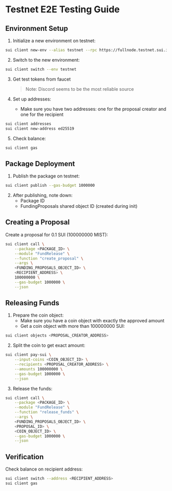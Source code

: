 # Testnet E2E Testing Guide

## Environment Setup

1. Initialize a new environment on testnet:

```bash
sui client new-env --alias testnet --rpc https://fullnode.testnet.sui.io:443
```

2. Switch to the new environment:

```bash
sui client switch --env testnet
```

3. Get test tokens from faucet

   > Note: Discord seems to be the most reliable source

4. Set up addresses:
   - Make sure you have two addresses: one for the proposal creator and one for the recipient

```bash
sui client addresses
sui client new-address ed25519
```

5. Check balance:

```bash
sui client gas
```

## Package Deployment

1. Publish the package on testnet:

```bash
sui client publish --gas-budget 1000000
```

2. After publishing, note down:
   - Package ID
   - FundingProposals shared object ID (created during init)

## Creating a Proposal

Create a proposal for 0.1 SUI (100000000 MIST):

```bash
sui client call \
    --package <PACKAGE_ID> \
    --module "FundRelease" \
    --function "create_proposal" \
    --args \
    <FUNDING_PROPOSALS_OBJECT_ID> \
    <RECIPIENT_ADDRESS> \
    100000000 \
    --gas-budget 1000000 \
    --json
```

## Releasing Funds

1. Prepare the coin object:
   - Make sure you have a coin object with exactly the approved amount
   - Get a coin object with more than 100000000 SUI:

```bash
sui client objects <PROPOSAL_CREATOR_ADDRESS>
```

2. Split the coin to get exact amount:

```bash
sui client pay-sui \
    --input-coins <COIN_OBJECT_ID> \
    --recipients <PROPOSAL_CREATOR_ADDRESS> \
    --amounts 100000000 \
    --gas-budget 1000000 \
    --json
```

3. Release the funds:

```bash
sui client call \
    --package <PACKAGE_ID> \
    --module "FundRelease" \
    --function "release_funds" \
    --args \
    <FUNDING_PROPOSALS_OBJECT_ID> \
    <PROPOSAL_ID> \
    <COIN_OBJECT_ID> \
    --gas-budget 1000000 \
    --json
```

## Verification

Check balance on recipient address:

```bash
sui client switch --address <RECIPIENT_ADDRESS>
sui client gas
```
